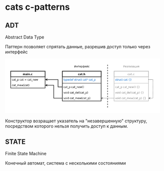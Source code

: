 # cats c-patterns


## ADT

Abstract Data Type

Паттерн позволяет спрятать данные, разрешив доступ только через интерфейс

![](adt/diagram.png)

Конструктор возращает указатель на "незавершенную" структуру, посредством которого нельзя получить доступ к данным.


## STATE 

Finite State Machine

Конечный автомат, система с несколькими состояниями


